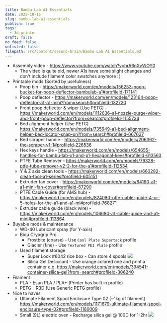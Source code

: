 ```yaml
---
title: Bambu Lab A1 Essentials
date: 2025-10-15
slug: bambu-lab-a1-essentials
publish: true
tags:
  - 3d-printer
draft: false
no_feed: false
unlisted: false
filepath: src/content/second-brain/Bambu Lab A1 Essentials.md
---
```


* Assembly video - https://www.youtube.com/watch?v=hrA6nXvWOY0
  * The video is quite old, newer A1s have some slight changes and don't include filament color swatches anymore :(
* Printable mods (Sorted by usefulness)
  * Poop bin - https://makerworld.com/en/models/156253-poop-bucket-for-poop-deflector-bambulab-a1#profileId-171141
  * Poop deflector - https://makerworld.com/en/models/123164-poop-deflector-a1-a1-mini?from=search#profileId-132720
  * Front poop deflector & wiper (Use PETG) - https://makerworld.com/en/models/1112636-a1-nozzle-purge-wiper-and-front-poop-deflector?from=search#profileId-1155734
  * Bed alignment helper (Use PETG) - https://makerworld.com/en/models/735649-a1-bed-alignment-helper-bed-locator-snap-on?from=search#profileId-667637
  * Bed scraper handle - https://makerworld.com/en/models/206362-the-scraper-v1-1#profileId-226536
  * Hex keys handle - https://makerworld.com/en/models/654655-handles-for-bambu-lab-x1-and-p1-hexagonal-keys#profileId-613563
  * PTFE Tube Remover - https://makerworld.com/en/models/79328-ptfe-tube-remover-v2-2-for-the-a1#profileId-112534
  * Y & Z axis clean tools - https://makerworld.com/en/models/663282-clean-tool-a1-series#profileId-605151
  * Extruder fan cover - https://makerworld.com/en/models/64190-a1-a1-mini-fan-cover#profileId-67290
  * PTFE Cable Guide (for AMS hub) - https://makerworld.com/en/models/824080-ptfe-cable-guide-4-or-5-holes-for-the-a1-and-a1-mi#profileId-768271
  * Extruder cable guide (black wire) - https://makerworld.com/en/models/106680-a1-cable-guide-and-a1-mini#profileId-113864
* Buyable mods & maintenance
  * WD-40 Lubricant spray (for Y-axis)
  * Biqu Cryogrip Pro
    * Frostbite (coarse) - Use `Cool Plate Supertack` profile
    * Glacier (fine) - Use `Textured PEI Plate` profile
  * Used filament storage
    * Super Lock #6042 rice box - Can store 4 spools ![](0-Inbox/attachments/Bambulab%20A1%20Essentials.png)
    * Silica Gel Desiccant - Use orange colored one and print a container e.g. https://makerworld.com/en/models/394541-container-silica-gel?from=search#profileId-306240
* Filament
  * PLA - Esun PLA / PLA+ (Printer has built in profile)
  * PETG - R3D (Use Generic PETG profile)
* Nice to haves
  * Ultimate Filament Spool Enclosure Type 02 (~1kg of filament) https://makerworld.com/en/models/1171679-ultimate-filament-spool-enclosure-type-02#profileId-1180009
  * Small (9L) electric oven - Recharge silica gel @ 100C for 1-2hr ![](0-Inbox/attachments/Bambulab%20A1%20Essentials-2.png)
